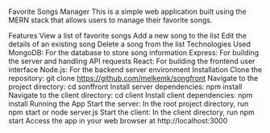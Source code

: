 
Favorite Songs Manager
This is a simple web application built using the MERN stack that allows users to manage their favorite songs.

Features
View a list of favorite songs
Add a new song to the list
Edit the details of an existing song
Delete a song from the list
Technologies Used
MongoDB: For the database to store song information
Express: For building the server and handling API requests
React: For building the frontend user interface
Node.js: For the backend server environment
Installation
Clone the repository: git clone https://github.com/melkemk/songfront
Navigate to the project directory: cd sonffront
Install server dependencies: npm install
Navigate to the client directory: cd client
Install client dependencies: npm install
Running the App
Start the server: In the root project directory, run npm start or node server.js
Start the client: In the client directory, run npm start
Access the app in your web browser at http://localhost:3000